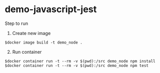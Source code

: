 # demo-javascript-jest

Step to run

1. Create new image
```
$docker image build -t demo_node .
```

2. Run container
```
$docker container run -t --rm -v $(pwd):/src demo_node npm install
$docker container run -t --rm -v $(pwd):/src demo_node npm test
```
